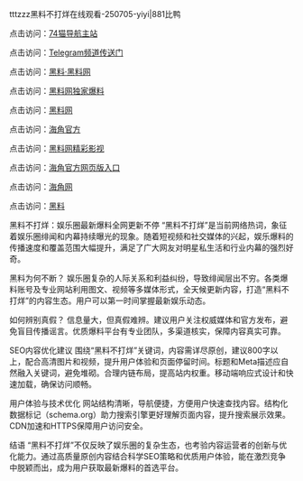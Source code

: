 tttzzz黑料不打烊在线观看-250705-yiyi|881比鸭

点击访问：<a href="https://74mao.com/">74猫导航主站</a>

点击访问：<a href="https://74mao.com/">Telegram频道传送门</a>

点击访问：<a href="https://heiliaolvzlu3.pages.dev">黑料·黑料网</a>

点击访问：<a href="https://heiliaoyvnrda.pages.dev">黑料网独家爆料</a>

点击访问：<a href="https://ert-6he.pages.dev/">黑料网</a>

点击访问：<a href="https://sdfsh.pages.dev/">海角官方</a>

点击访问：<a href="https://sdbsd.pages.dev/">黑料网精彩影视</a>

点击访问：<a href="https://gdas.pages.dev/">海角官方网页版入口</a>

点击访问：<a href="https://qfwfg.pages.dev/">海角网</a>

点击访问：<a href="https://fge-7ja.pages.dev/">黑料</a>

黑料不打烊：娱乐圈最新爆料全网更新不停
“黑料不打烊”是当前网络热词，象征着娱乐圈绯闻和内幕持续曝光的现象。随着短视频和社交媒体的兴起，娱乐爆料的传播速度和覆盖范围大幅提升，满足了广大网友对明星私生活和行业内幕的强烈好奇。

黑料为何不断？
娱乐圈复杂的人际关系和利益纠纷，导致绯闻层出不穷。各类爆料账号及专业网站利用图文、视频等多媒体形式，全天候更新内容，打造“黑料不打烊”的内容生态。用户可以第一时间掌握最新娱乐动态。

如何辨别真假？
信息量大，但真假难辨。建议用户关注权威媒体和官方发布，避免盲目传播谣言。优质爆料平台有专业团队，多渠道核实，保障内容真实可靠。

SEO内容优化建议
围绕“黑料不打烊”关键词，内容需详尽原创，建议800字以上，配合高清图片和视频，提升用户体验和页面停留时间。标题和Meta描述应自然融入关键词，避免堆砌。合理内链布局，提高站内权重。移动端响应式设计和快速加载，确保访问顺畅。

用户体验与技术优化
网站结构清晰，导航便捷，方便用户快速查找内容。结构化数据标记（schema.org）助力搜索引擎更好理解页面内容，提升搜索展示效果。CDN加速和HTTPS保障用户访问安全。

结语
“黑料不打烊”不仅反映了娱乐圈的复杂生态，也考验内容运营者的创新与优化能力。通过高质量原创内容结合科学SEO策略和优质用户体验，能在激烈竞争中脱颖而出，成为用户获取最新爆料的首选平台。
